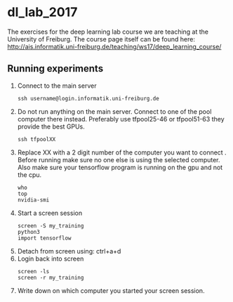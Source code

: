 # dl_lab_2017
The exercises for the deep learning lab course we are teaching at the University of Freiburg.  The course page itself can be found here: http://ais.informatik.uni-freiburg.de/teaching/ws17/deep_learning_course/

## Running experiments
1. Connect to the main server
      ```Shell
      ssh username@login.informatik.uni-freiburg.de
      ```
2. Do not run anything on the main server. Connect to one of the pool 
  computer there instead. Preferably use tfpool25-46 or tfpool51-63 they provide the best GPUs.
      ```Shell
      ssh tfpoolXX
      ```
3. Replace XX with a 2 digit number of the computer you want to connect . 
Before running make sure no one else is using the selected computer. 
Also make sure your tensorflow program is running on the gpu and not the cpu.
      ```Shell
      who
      top
      nvidia-smi
      ```
4. Start a screen session
      ```Shell
      screen -S my_training
      python3
      import tensorflow
      ```
5. Detach from screen using: ctrl+a+d  
6. Login back into screen
      ```Shell
      screen -ls
      screen -r my_training
      ```
7. Write down on which computer you started your screen session.
